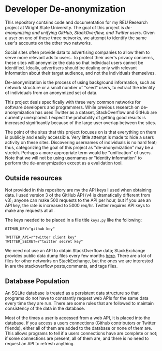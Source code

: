 # Developer De-anonymization

This repository contains code and documentation for my REU Research project at
Wright State University. The goal of this project is *de-anonymizing and
unifying GitHub, StackOverflow, and Twitter users*. Given a user on one of
these three networks, we attempt to identify the same user's accounts on the
other two networks.

Social sites often provide data to advertising companies to allow them to serve
more relevant ads to users. To protect their user's privacy concerns, these
sites will anonymize the data so that individual users cannot be identified.
Ideally, advertisers should be dealing only with relevant information about
their target audience, and not the individuals themselves.

De-anonymization is the process of using background information, such as
network structure or a small number of "seed" users, to extract the identity of
individuals from an anonymized set of data.

This project deals specifically with three very common networks for software
developers and programmers. While previous research on de-anonymization has
used Twitter as a dataset, StackOverflow and GitHub are currently unexplored. I
expect the probability of getting good results is increased significantly
because of the large user overlap between the sites.

The point of the sites that this project focuses on is that everything on them
is publicly and easily accessible. Very little attempt is made to hide a users
activity on these sites. Discovering usernames of individuals is no hard feat;
thus, categorizing the goal of this project as "de-anonymization" may be a
stretch. Perhaps a more appropriate term would be "unification" of users. Note
that we will not be using usernames or "identity information" to perform the
de-anonymization except as a evalidation tool.

## Outside resources

Not provided in this repository are my the API keys I used when obtaining data.
I used version 3 of the GitHub API (v4 is dramatically different from v3);
anyone can make 500 requests to the API per hour, but if you use an API key,
the rate is increased to 5000 req/hr. Twitter requires API keys to make any
requests at all.

The keys needed to be placed in a file title `keys.py` like the following:

```
GITHUB_KEY="github key"

TWITTER_API=r"twitter client key"
TWITTER_SECRET=r"twitter secret key"
```

We need not use an API to obtain StackOverflow data; StackExchange provides
public data dump files every few months
[here](https://archive.org/details/stackexchange). There are a lot of files for
other networks on StackExchange, but the ones we are interested in are the
stackoverflow posts,comments, and tags files.

## Database Population

An SQLite database is treated as a persistent data structure so that programs
do not have to constantly request web APIs for the same data every time they
are run. There are some rules that are followed to maintain consistency of the
data in the database.

Most of the times a user is accessed from a web API, it is placed into the
database. If you access a users connections (Github contributors or Twitter
friends), either all of them are added to the database or none of them are.
This allows programs to tell if a users connections have are complete or not;
if some connections are present, all of them are, and there is no need to
request an API to refresh anything.
